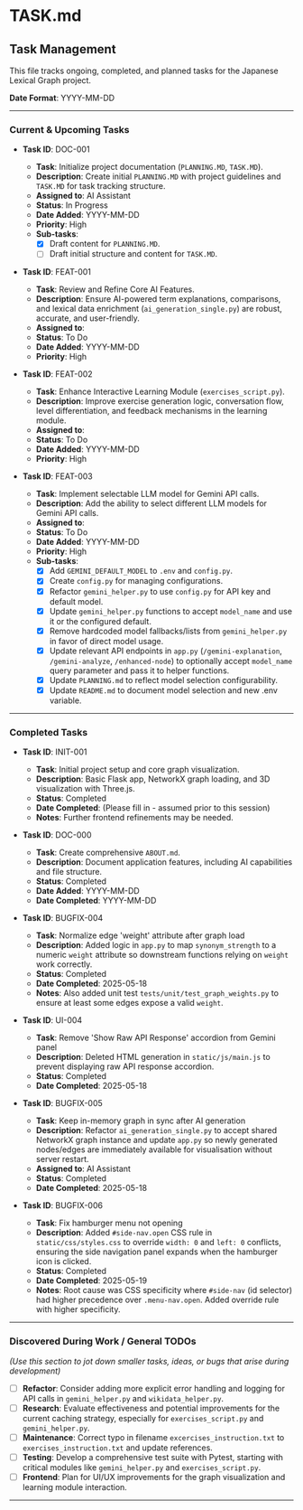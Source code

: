 # TASK.md

## Task Management

This file tracks ongoing, completed, and planned tasks for the Japanese Lexical Graph project.

**Date Format**: YYYY-MM-DD

---

### Current & Upcoming Tasks

*   **Task ID**: DOC-001
    *   **Task**: Initialize project documentation (`PLANNING.MD`, `TASK.MD`).
    *   **Description**: Create initial `PLANNING.MD` with project guidelines and `TASK.MD` for task tracking structure.
    *   **Assigned to**: AI Assistant
    *   **Status**: In Progress
    *   **Date Added**: YYYY-MM-DD
    *   **Priority**: High
    *   **Sub-tasks**:
        *   [x] Draft content for `PLANNING.MD`.
        *   [ ] Draft initial structure and content for `TASK.MD`.

*   **Task ID**: FEAT-001
    *   **Task**: Review and Refine Core AI Features.
    *   **Description**: Ensure AI-powered term explanations, comparisons, and lexical data enrichment (`ai_generation_single.py`) are robust, accurate, and user-friendly.
    *   **Assigned to**:
    *   **Status**: To Do
    *   **Date Added**: YYYY-MM-DD
    *   **Priority**: High

*   **Task ID**: FEAT-002
    *   **Task**: Enhance Interactive Learning Module (`exercises_script.py`).
    *   **Description**: Improve exercise generation logic, conversation flow, level differentiation, and feedback mechanisms in the learning module.
    *   **Assigned to**:
    *   **Status**: To Do
    *   **Date Added**: YYYY-MM-DD
    *   **Priority**: High

*   **Task ID**: FEAT-003
    *   **Task**: Implement selectable LLM model for Gemini API calls.
    *   **Description**: Add the ability to select different LLM models for Gemini API calls.
    *   **Assigned to**:
    *   **Status**: To Do
    *   **Date Added**: YYYY-MM-DD
    *   **Priority**: High
    *   **Sub-tasks**:
        *   [x] Add `GEMINI_DEFAULT_MODEL` to `.env` and `config.py`.
        *   [x] Create `config.py` for managing configurations.
        *   [x] Refactor `gemini_helper.py` to use `config.py` for API key and default model.
        *   [x] Update `gemini_helper.py` functions to accept `model_name` and use it or the configured default.
        *   [x] Remove hardcoded model fallbacks/lists from `gemini_helper.py` in favor of direct model usage.
        *   [x] Update relevant API endpoints in `app.py` (`/gemini-explanation`, `/gemini-analyze`, `/enhanced-node`) to optionally accept `model_name` query parameter and pass it to helper functions.
        *   [x] Update `PLANNING.md` to reflect model selection configurability.
        *   [x] Update `README.md` to document model selection and new .env variable.

---

### Completed Tasks

*   **Task ID**: INIT-001
    *   **Task**: Initial project setup and core graph visualization.
    *   **Description**: Basic Flask app, NetworkX graph loading, and 3D visualization with Three.js.
    *   **Status**: Completed
    *   **Date Completed**: (Please fill in - assumed prior to this session)
    *   **Notes**: Further frontend refinements may be needed.

*   **Task ID**: DOC-000
    *   **Task**: Create comprehensive `ABOUT.md`.
    *   **Description**: Document application features, including AI capabilities and file structure.
    *   **Status**: Completed
    *   **Date Added**: YYYY-MM-DD
    *   **Date Completed**: YYYY-MM-DD

*   **Task ID**: BUGFIX-004
    *   **Task**: Normalize edge 'weight' attribute after graph load
    *   **Description**: Added logic in `app.py` to map `synonym_strength` to a numeric `weight` attribute so downstream functions relying on `weight` work correctly.
    *   **Status**: Completed
    *   **Date Completed**: 2025-05-18
    *   **Notes**: Also added unit test `tests/unit/test_graph_weights.py` to ensure at least some edges expose a valid `weight`.

*   **Task ID**: UI-004
    *   **Task**: Remove 'Show Raw API Response' accordion from Gemini panel
    *   **Description**: Deleted HTML generation in `static/js/main.js` to prevent displaying raw API response accordion.
    *   **Status**: Completed
    *   **Date Completed**: 2025-05-18

*   **Task ID**: BUGFIX-005
    *   **Task**: Keep in-memory graph in sync after AI generation
    *   **Description**: Refactor `ai_generation_single.py` to accept shared NetworkX graph instance and update `app.py` so newly generated nodes/edges are immediately available for visualisation without server restart.
    *   **Assigned to**: AI Assistant
    *   **Status**: Completed
    *   **Date Completed**: 2025-05-18

*   **Task ID**: BUGFIX-006
    *   **Task**: Fix hamburger menu not opening
    *   **Description**: Added `#side-nav.open` CSS rule in `static/css/styles.css` to override `width: 0` and `left: 0` conflicts, ensuring the side navigation panel expands when the hamburger icon is clicked.
    *   **Status**: Completed
    *   **Date Completed**: 2025-05-19
    *   **Notes**: Root cause was CSS specificity where `#side-nav` (id selector) had higher precedence over `.menu-nav.open`. Added override rule with higher specificity.

---

### Discovered During Work / General TODOs

*(Use this section to jot down smaller tasks, ideas, or bugs that arise during development)*

*   [ ] **Refactor**: Consider adding more explicit error handling and logging for API calls in `gemini_helper.py` and `wikidata_helper.py`.
*   [ ] **Research**: Evaluate effectiveness and potential improvements for the current caching strategy, especially for `exercises_script.py` and `gemini_helper.py`.
*   [ ] **Maintenance**: Correct typo in filename `excercises_instruction.txt` to `exercises_instruction.txt` and update references.
*   [ ] **Testing**: Develop a comprehensive test suite with Pytest, starting with critical modules like `gemini_helper.py` and `exercises_script.py`.
*   [ ] **Frontend**: Plan for UI/UX improvements for the graph visualization and learning module interaction.

--- 